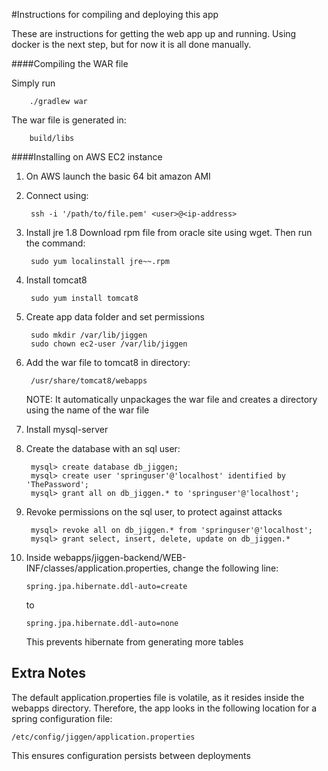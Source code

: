 #Instructions for compiling and deploying this app

These are instructions for getting the web app up and running.
Using docker is the next step, but for now it is all done manually.

####Compiling the WAR file

Simply run

        ./gradlew war

The war file is generated in:

        build/libs

####Installing on AWS EC2 instance

1. On AWS launch the basic 64 bit amazon AMI
2. Connect using:

        ssh -i '/path/to/file.pem' <user>@<ip-address>

3. Install jre 1.8
    Download rpm file from oracle site using wget.
    Then run the command:
    
        sudo yum localinstall jre~~.rpm

4. Install tomcat8

        sudo yum install tomcat8

5. Create app data folder and set permissions

        sudo mkdir /var/lib/jiggen
        sudo chown ec2-user /var/lib/jiggen

6. Add the war file to tomcat8 in directory:

        /usr/share/tomcat8/webapps
        
    NOTE: It automatically unpackages the war file and creates a directory using 
    the name of the war file

7. Install mysql-server

8. Create the database with an sql user:
        
        mysql> create database db_jiggen;
        mysql> create user 'springuser'@'localhost' identified by 'ThePassword';
        mysql> grant all on db_jiggen.* to 'springuser'@'localhost';

9. Revoke permissions on the sql user, to protect against attacks

        mysql> revoke all on db_jiggen.* from 'springuser'@'localhost';
        mysql> grant select, insert, delete, update on db_jiggen.*

10. Inside webapps/jiggen-backend/WEB-INF/classes/application.properties, change the following line:

        spring.jpa.hibernate.ddl-auto=create
    
    to
    
        spring.jpa.hibernate.ddl-auto=none
        
    This prevents hibernate from generating more tables
    
    
## Extra Notes

The default application.properties file is volatile, as it resides inside the webapps directory.
Therefore, the app looks in the following location for a spring configuration file:
    
    /etc/config/jiggen/application.properties
    
This ensures configuration persists between deployments
